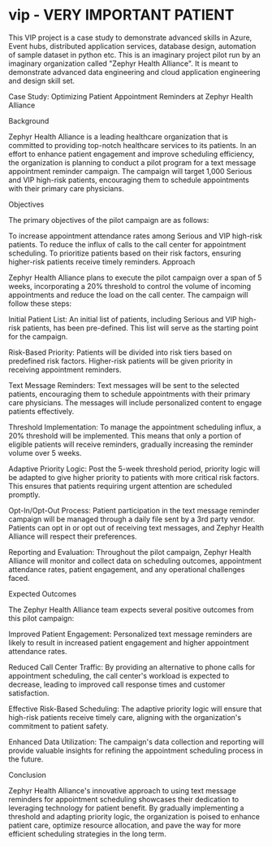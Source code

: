 # vip - VERY IMPORTANT PATIENT

This VIP project is a case study to demonstrate advanced skills in Azure, Event hubs, distributed application services, database design, automation of sample dataset in python etc. This is an imaginary project pilot run by an imaginary organization called "Zephyr Health Alliance". It is meant to demonstrate advanced data engineering and cloud application engineering and design skill set. 

Case Study: Optimizing Patient Appointment Reminders at Zephyr Health Alliance

Background

Zephyr Health Alliance is a leading healthcare organization that is committed to providing top-notch healthcare services to its patients. In an effort to enhance patient engagement and improve scheduling efficiency, the organization is planning to conduct a pilot program for a text message appointment reminder campaign. The campaign will target 1,000 Serious and VIP high-risk patients, encouraging them to schedule appointments with their primary care physicians.

Objectives

The primary objectives of the pilot campaign are as follows:

To increase appointment attendance rates among Serious and VIP high-risk patients.
To reduce the influx of calls to the call center for appointment scheduling.
To prioritize patients based on their risk factors, ensuring higher-risk patients receive timely reminders.
Approach

Zephyr Health Alliance plans to execute the pilot campaign over a span of 5 weeks, incorporating a 20% threshold to control the volume of incoming appointments and reduce the load on the call center. The campaign will follow these steps:

Initial Patient List: An initial list of patients, including Serious and VIP high-risk patients, has been pre-defined. This list will serve as the starting point for the campaign.

Risk-Based Priority: Patients will be divided into risk tiers based on predefined risk factors. Higher-risk patients will be given priority in receiving appointment reminders.

Text Message Reminders: Text messages will be sent to the selected patients, encouraging them to schedule appointments with their primary care physicians. The messages will include personalized content to engage patients effectively.

Threshold Implementation: To manage the appointment scheduling influx, a 20% threshold will be implemented. This means that only a portion of eligible patients will receive reminders, gradually increasing the reminder volume over 5 weeks.

Adaptive Priority Logic: Post the 5-week threshold period, priority logic will be adapted to give higher priority to patients with more critical risk factors. This ensures that patients requiring urgent attention are scheduled promptly.

Opt-In/Opt-Out Process: Patient participation in the text message reminder campaign will be managed through a daily file sent by a 3rd party vendor. Patients can opt in or opt out of receiving text messages, and Zephyr Health Alliance will respect their preferences.

Reporting and Evaluation: Throughout the pilot campaign, Zephyr Health Alliance will monitor and collect data on scheduling outcomes, appointment attendance rates, patient engagement, and any operational challenges faced.

Expected Outcomes

The Zephyr Health Alliance team expects several positive outcomes from this pilot campaign:

Improved Patient Engagement: Personalized text message reminders are likely to result in increased patient engagement and higher appointment attendance rates.

Reduced Call Center Traffic: By providing an alternative to phone calls for appointment scheduling, the call center's workload is expected to decrease, leading to improved call response times and customer satisfaction.

Effective Risk-Based Scheduling: The adaptive priority logic will ensure that high-risk patients receive timely care, aligning with the organization's commitment to patient safety.

Enhanced Data Utilization: The campaign's data collection and reporting will provide valuable insights for refining the appointment scheduling process in the future.

Conclusion

Zephyr Health Alliance's innovative approach to using text message reminders for appointment scheduling showcases their dedication to leveraging technology for patient benefit. By gradually implementing a threshold and adapting priority logic, the organization is poised to enhance patient care, optimize resource allocation, and pave the way for more efficient scheduling strategies in the long term.
